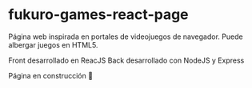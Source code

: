 # fukuro-games-react-page
 
Página web inspirada en portales de videojuegos de navegador. Puede albergar juegos en HTML5.

Front desarrollado en ReacJS
Back desarrollado con NodeJS y Express

Página en construcción :hammer:
